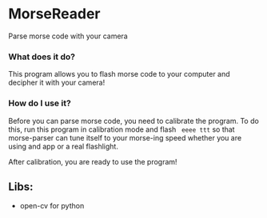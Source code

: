 # MorseReader
Parse morse code with your camera

### What does it do?
This program allows you to flash morse code to your computer
and decipher it with your camera! 


### How do I use it?
Before you can parse morse code, you need to calibrate the program.
To do this, run this program in calibration mode and flash ``` eeee ttt```
so that morse-parser can tune itself to your morse-ing speed whether you
are using and app or a real flashlight.

After calibration, you are ready to use the program!  

## Libs:
* open-cv for python